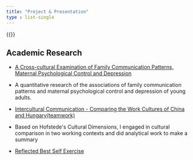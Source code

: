 ```yaml
---
title: "Project & Presentation"
type : list-single
---
```

{{<block class="note">}}

## Academic Research

- [A Cross-cultural Examination of Family Communication Patterns, Maternal Psychological Control and Depression](/files/a_cross_cultural_examination.pdf)
 - A quantitative research of the associations of family communication patterns and maternal psychological control and depression of young adults. 

- [Intercultural Communication - Comparing the Work Cultures of China and Hungary(teamwork)](/files/Intercultural_work.pdf)
 - Based on Hofstede's Cultural Dimensions, I engaged in cultural comparison in two working contexts and did analytical work to make a summary

- [Reflected Best Self Exercise](/files/best_self.pdf)